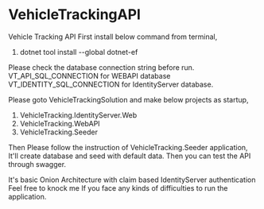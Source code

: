 # VehicleTrackingAPI
Vehicle Tracking API
First install below command from terminal,
1. dotnet tool install --global dotnet-ef

Please check the database connection string before run.
VT_API_SQL_CONNECTION for WEBAPI database
VT_IDENTITY_SQL_CONNECTION for IdentityServer database.

Please goto VehicleTrackingSolution and make below projects as startup,
1. VehicleTracking.IdentityServer.Web
2. VehicleTracking.WebAPI
3. VehicleTracking.Seeder

Then Please follow the instruction of VehicleTracking.Seeder application, It'll create database and seed with default data.
Then you can test the API through swagger.

It's basic Onion Architecture with claim based IdentityServer authentication 
Feel free to knock me If you face any kinds of difficulties to run the application.



